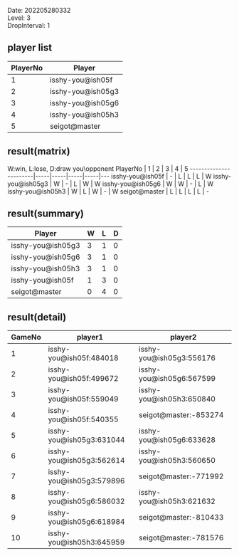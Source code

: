 Date: 202205280332  
Level: 3  
DropInterval: 1  
## player list
PlayerNo  |  Player
----------|-------------------
1         |  isshy-you@ish05f
2         |  isshy-you@ish05g3
3         |  isshy-you@ish05g6
4         |  isshy-you@ish05h3
5         |  seigot@master
## result(matrix)
W:win, L:lose, D:draw
you\opponent PlayerNo  |  1  |  2  |  3  |  4  |  5
-----------------------|-----|-----|-----|-----|---
isshy-you@ish05f       |  -  |  L  |  L  |  L  |  W
isshy-you@ish05g3      |  W  |  -  |  L  |  W  |  W
isshy-you@ish05g6      |  W  |  W  |  -  |  L  |  W
isshy-you@ish05h3      |  W  |  L  |  W  |  -  |  W
seigot@master          |  L  |  L  |  L  |  L  |  -
## result(summary)
Player             |  W  |  L  |  D
-------------------|-----|-----|---
isshy-you@ish05g3  |  3  |  1  |  0
isshy-you@ish05g6  |  3  |  1  |  0
isshy-you@ish05h3  |  3  |  1  |  0
isshy-you@ish05f   |  1  |  3  |  0
seigot@master      |  0  |  4  |  0
## result(detail)
GameNo  |  player1                   |  player2
--------|----------------------------|--------------------------
1       |  isshy-you@ish05f:484018   |  isshy-you@ish05g3:556176
2       |  isshy-you@ish05f:499672   |  isshy-you@ish05g6:567599
3       |  isshy-you@ish05f:559049   |  isshy-you@ish05h3:650840
4       |  isshy-you@ish05f:540355   |  seigot@master:-853274
5       |  isshy-you@ish05g3:631044  |  isshy-you@ish05g6:633628
6       |  isshy-you@ish05g3:562614  |  isshy-you@ish05h3:560650
7       |  isshy-you@ish05g3:579896  |  seigot@master:-771992
8       |  isshy-you@ish05g6:586032  |  isshy-you@ish05h3:621632
9       |  isshy-you@ish05g6:618984  |  seigot@master:-810433
10      |  isshy-you@ish05h3:645959  |  seigot@master:-781576
